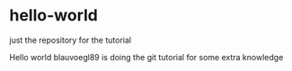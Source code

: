 # hello-world
just the repository for the tutorial

Hello world blauvoegl89 is doing the git tutorial for some extra knowledge 
